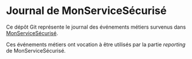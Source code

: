 # Journal de MonServiceSécurisé

Ce dépôt Git représente le journal des événements métiers 
survenus dans [MonServiceSécurisé](https://github.com/betagouv/mon-service-securise).

Ces événements métiers ont vocation à être utilisés par la 
partie _reporting_ de MonServiceSécurisé.
